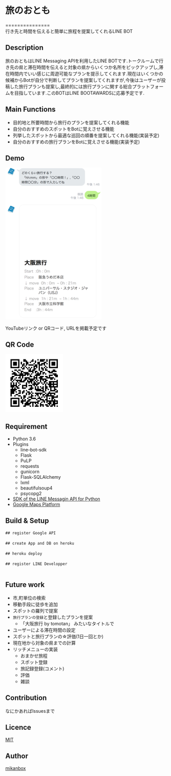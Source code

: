 # 旅のおとも
===============  
行き先と時間を伝えると簡単に旅程を提案してくれるLINE BOT

## Description
旅のおともはLINE Messaging APIを利用したLINE BOTです.トークルームで行き先の県と滞在時間を伝えると対象の県からいくつか名所をピックアップし,滞在時間内でいい感じに周遊可能なプランを提示してくれます.現在はいくつかの候補からBotが自分で判断してプランを提案してくれますが,今後はユーザーが投稿した旅行プランも提案し,最終的には旅行プランに関する総合プラットフォームを目指しています.このBOTはLINE BOOTAWARDSに応募予定です.

## Main Functions
- 目的地と所要時間から旅行のプランを提案してくれる機能
- 自分のおすすめのスポットをBotに覚えさせる機能
- 列挙したスポットから最適な巡回の順番を提案してくれる機能(実装予定)
- 自分のおすすめの旅行プランをBotに覚えさせる機能(実装予定)

## Demo
<img src="./docs/screenshot.png" width="300px">


YouTubeリンク or QRコード, URLを掲載予定です

## QR Code
![QR Code](./docs/qrcode.png "QR Code")

## Requirement
- Python 3.6
- Plugins
  - line-bot-sdk
  - Flask
  - PuLP
  - requests
  - gunicorn
  - Flask-SQLAlchemy
  - lxml
  - beautifulsoup4
  - psycopg2
- [SDK of the LINE Messagin API for Python](https://github.com/line/line-bot-sdk-python)
- [Google Maps Platform](https://cloud.google.com/maps-platform/?hl=ja)


## Build & Setup
```
## register Google API

## create App and DB on heroku

## heroku deploy

## register LINE Developper


```

## Future work
- 市,町単位の検索
- 移動手段に徒歩を追加
- スポットの羅列で提案
- `旅行プランの登録`と登録したプランを提案
  - 「大阪旅行 by tomotan」 みたいなタイトルで
- ユーザーによる滞在時間の設定
- スポットと旅行プランの☆評価(1日一回とか)
- 現在地から対象の県までの計算
- リッチメニューの実装
  - おまかせ旅程
  - スポット登録
  - 旅記録登録(コメント)
  - 評価
  - 雑談


## Contribution
なにかあればIssuesまで

## Licence

[MIT](https://github.com/mikanbox/LineBot_Ryotei_Kun/blob/master/MIT-LICENSE.txt)

## Author

[mikanbox](https://github.com/mikanbox)
